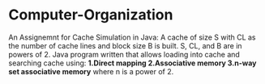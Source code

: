 # Computer-Organization

An Assignemnt for Cache Simulation in Java: A cache of size S with CL as the number of cache lines and block size B is built. S, CL, and B are in powers of 2. Java program written that allows loading into cache and searching cache using:
**1.Direct mapping 
2.Associative memory
3.n-way set associative memory** where n is a power of 2.
